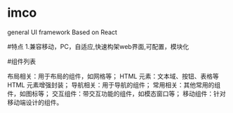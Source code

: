 # imco
general UI framework Based on React 

#特点
1.兼容移动，PC，自适应,快速构架web界面,可配置，模块化

#组件列表

布局相关：用于布局的组件，如网格等；
HTML 元素：文本域、按钮、表格等 HTML 元素增强封装；
导航相关：用于导航的组件；
常用相关：其他常用的组件，如图标等；
交互组件：带交互功能的组件，如模态窗口等；
移动组件：针对移动端设计的组件。




